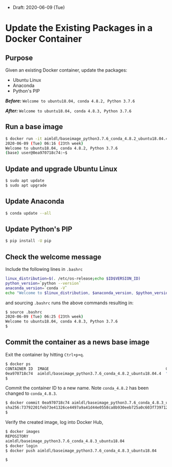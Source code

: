 * Draft: 2020-06-09 (Tue)
# Update the Existing Packages in a Docker Container
## Purpose
Given an existing Docker container, update the packages:
* Ubuntu Linux
* Anaconda
* Python's PIP

***Before:*** `Welcome to ubuntu18.04, conda 4.8.2, Python 3.7.6`

***After:*** `Welcome to ubuntu18.04, conda 4.8.3, Python 3.7.6`
## Run a base image 
```bash
$ docker run -it aimldl/baseimage_python3.7.6_conda_4.8.2_ubuntu18.04.4 bash
2020-06-09 (Tue) 06:16 (23th week)
Welcome to ubuntu18.04, conda 4.8.2, Python 3.7.6
(base) user@0ea970718c74:~$
```
## Update and upgrade Ubuntu Linux
```bash
$ sudo apt update
$ sudo apt upgrade
```
## Update Anaconda
```bash
$ conda update --all
```
## Update Python's PIP
```bash
$ pip install -U pip
```
## Check the welcome message
Include the following lines in `.bashrc`
```bash
linux_distribution=$(. /etc/os-release;echo $ID$VERSION_ID)
python_version=`python --version`
anaconda_version=`conda -V`
echo "Welcome to $linux_distribution, $anaconda_version, $python_version"  # ubuntu18.04
```
and sourcing `.bashrc` runs the above commands resulting in:
```bash
$ source .bashrc
2020-06-09 (Tue) 06:25 (23th week)
Welcome to ubuntu18.04, conda 4.8.3, Python 3.7.6
$
```
## Commit the container as a news base image
Exit the container by hitting `Ctrl+p+q`.

```bash
$ docker ps
CONTAINER ID  IMAGE                                                   COMMAND  ...  NAMES
0ea970718c74  aimldl/baseimage_python3.7.6_conda_4.8.2_ubuntu18.04.4  "bash"   ...  cool_visvesvaraya
$
```
Commit the container ID to a new name. Note `conda_4.8.2` has been changed to `conda_4.8.3`.
```bash
$ docker commit 0ea970718c74 aimldl/baseimage_python3.7.6_conda_4.8.3_ubuntu18.04
sha256:73792201feb73e41326ce4497a9a41d44e0558ca8b930eeb725a0c603f739712
$
```
Verify the created image, log into Docker Hub, 
```bash
$ docker images
REPOSITORY                                                                            TAG                 IMAGE ID            CREATED             SIZE
aimldl/baseimage_python3.7.6_conda_4.8.3_ubuntu18.04                                  latest              73792201feb7        9 seconds ago       6.16GB
$ docker login
$ docker push aimldl/baseimage_python3.7.6_conda_4.8.3_ubuntu18.04

$
```
